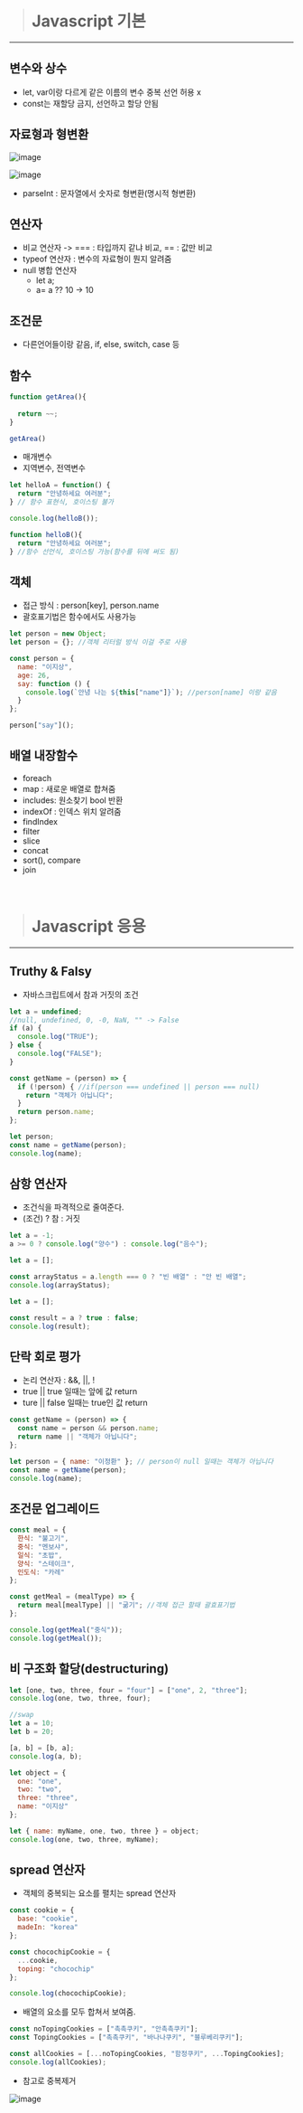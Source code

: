 > # Javascript 기본

<hr>

## 변수와 상수

- let, var이랑 다르게 같은 이름의 변수 중복 선언 허용 x
- const는 재할당 금지, 선언하고 할당 안됨


## 자료형과 형변환

![image](https://user-images.githubusercontent.com/76837780/171782095-7bb32b2d-1383-402b-9eac-9bb0dae266e5.png)

![image](https://user-images.githubusercontent.com/76837780/171859222-0058a7bd-eb29-4e2a-bbb9-d74f05436876.png)

- parseInt : 문자열에서 숫자로 형변환(명시적 형변환)

## 연산자

- 비교 연산자 -> === : 타입까지 같냐 비교, == : 값만 비교
- typeof 연산자 : 변수의 자료형이 뭔지 알려줌
- null 병합 연산자
  - let a; 
  - a= a ?? 10 -> 10

## 조건문

- 다른언어들이랑 같음, if, else, switch, case 등

## 함수

```javascript
function getArea(){
  
  return ~~;
}

getArea()
```
- 매개변수
- 지역변수, 전역변수

```javascript
let helloA = function() {
  return "안녕하세요 여러분";
} // 함수 표현식, 호이스팅 불가
```


```javascript
console.log(helloB());

function helloB(){
  return "안녕하세요 여러분";
} //함수 선언식, 호이스팅 가능(함수를 뒤에 써도 됨)
```



## 객체

- 접근 방식 : person[key], person.name
- 괄호표기법은 함수에서도 사용가능

```javascript
let person = new Object;
let person = {}; //객체 리터럴 방식 이걸 주로 사용
``` 
```javascript
const person = {
  name: "이지상",
  age: 26,
  say: function () {
    console.log(`안녕 나는 ${this["name"]}`); //person[name] 이랑 같음
  }
};

person["say"]();
```

## 배열 내장함수

- foreach
- map : 새로운 배열로 합쳐줌
- includes: 원소찾기 bool 반환
- indexOf : 인덱스 위치 알려줌
- findIndex
- filter
- slice
- concat
- sort(), compare
- join

<br>

> # Javascript 응용

<hr>

## Truthy & Falsy

- 자바스크립트에서 참과 거짓의 조건

```javascript
let a = undefined;
//null, undefined, 0, -0, NaN, "" -> False
if (a) {
  console.log("TRUE");
} else {
  console.log("FALSE");
}
```

```javascript
const getName = (person) => {
  if (!person) { //if(person === undefined || person === null)
    return "객체가 아닙니다"; 
  }
  return person.name;
};

let person;
const name = getName(person);
console.log(name);
```

## 삼항 연산자

- 조건식을 파격적으로 줄여준다.
- (조건) ? 참 : 거짓

```javascript
let a = -1;
a >= 0 ? console.log("양수") : console.log("음수");
```

```javascript
let a = [];

const arrayStatus = a.length === 0 ? "빈 배열" : "안 빈 배열";
console.log(arrayStatus);
```

```javascript
let a = [];

const result = a ? true : false;
console.log(result);
```

## 단락 회로 평가

- 논리 연산자 : &&, ||, !
- true || true 일때는 앞에 값 return
- ture || false 일때는 true인 값 return

```javascript
const getName = (person) => {
  const name = person && person.name;
  return name || "객체가 아닙니다";
};

let person = { name: "이정환" }; // person이 null 일때는 객체가 아닙니다 
const name = getName(person);
console.log(name);
```

## 조건문 업그레이드

```javascript
const meal = {
  한식: "불고기",
  중식: "멘보샤",
  일식: "초밥",
  양식: "스테이크",
  인도식: "카레"
};

const getMeal = (mealType) => {
  return meal[mealType] || "굶기"; //객체 접근 할때 괄효표기법
};

console.log(getMeal("중식"));
console.log(getMeal());
```

## 비 구조화 할당(destructuring)

```javascript
let [one, two, three, four = "four"] = ["one", 2, "three"];
console.log(one, two, three, four);
```

```javascript
//swap
let a = 10;
let b = 20;

[a, b] = [b, a];
console.log(a, b);
```

```javascript
let object = {
  one: "one",
  two: "two",
  three: "three",
  name: "이지상"
};

let { name: myName, one, two, three } = object;
console.log(one, two, three, myName); 
```

## spread 연산자

- 객체의 중복되는 요소를 펼치는 spread 연산자

```javascript
const cookie = {
  base: "cookie",
  madeIn: "korea"
};

const chocochipCookie = {
  ...cookie,
  toping: "chocochip"
};

console.log(chocochipCookie);
```

- 배열의 요소를 모두 합쳐서 보여줌.

```javascript
const noTopingCookies = ["촉촉쿠키", "안촉촉쿠키"];
const TopingCookies = ["촉촉쿠키", "바나나쿠키", "블루베리쿠키"];

const allCookies = [...noTopingCookies, "함정쿠키", ...TopingCookies];
console.log(allCookies);

```

- 참고로 중복제거

![image](https://user-images.githubusercontent.com/76837780/176851051-df309f0a-de61-4a71-a4cb-b4f23be6169b.png)


